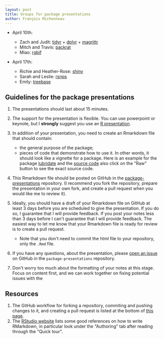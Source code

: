 ```yaml
---
layout: post
title: Groups for package presentations
author: François Michonneau
---
```


* April 10th:
  - Zach and Judit:
  [tidyr](http://cran.r-project.org/web/packages/tidyr/index.html) +
  [dplyr](http://cran.r-project.org/web/packages/dplyr/index.html) +
  [magrittr](http://cran.r-project.org/web/packages/magrittr/index.html)
  - Mitch and Travis: [packrat](http://cran.r-project.org/web/packages/packrat/index.html)
  - Miao: [rgbif](http://cran.r-project.org/web/packages/rgbif/index.html)

* April 17th:
  - Richie and Heather-Rose: [shiny](http://cran.r-project.org/web/packages/shiny/index.html)
  - Sarah and Leslie: [rsnps](http://cran.r-project.org/web/packages/rentrez/index.html)
  - Emily: [treebase](cran.r-project.org/web/packages/treebase/index.html)

## Guidelines for the package presentations

1. The presentations should last about 15 minutes.
1. The support for the presentation is flexible. You can use powerpoint or
   keynote, but I **strongly** suggest you use an
   [R presentation](https://support.rstudio.com/hc/en-us/articles/200486468-Authoring-R-Presentations).
1. In addition of your presentation, you need to create an Rmarkdown file that
   should contain:
   - the general purpose of the package;
   - pieces of code that demonstrate how to use it.
   In other words, it should look like a vignette for a package. Here is an
   example for the package
   [lubridate](http://cran.r-project.org/web/packages/lubridate/vignettes/lubridate.html)
   and the
   [source code](https://github.com/hadley/lubridate/blob/master/vignettes/lubridate.Rmd)
   also click on the "Raw" button to see the exact source code.
1. This Rmarkdown file should be posted on GitHub in the
   [package-presentations](https://github.com/r-bio/package-presentations)
   repository. (I recommend you fork the repository, prepare the presentation in
   your own fork, and create a pull request when you would like me to review
   it).
1. Ideally, you should have a draft of your Rmarkdown file on GitHub at least 3
   days before you are scheduled to give the presentation. If you do so, I
   guarantee that I will provide feedback. If you post your notes less than 3
   days before I can't guarantee that I will provide feedback. The easiest way
   to let me know that your Rmarkdown file is ready for review is to create a
   pull request.

   - Note that you don't need to commit the html file to your repository, only
     the `.Rmd` file.

1. If you have any questions, about the presentation, please
   [open an issue](https://github.com/r-bio/package-presentations/issues/new) on GitHub in
   the `package-presentations` repository.
1. Don't worry too much about the formatting of your notes at this stage. Focus
   on content first, and we can work together on fixing potential issues with the

## Resources

1. The GitHub workflow for forking a repository, commiting and pushing changes
   to it, and creating a pull request is listed at the bottom of
   [this page](http://r-bio.github.io/intro-git-rstudio/).
1. The [RStudio website](http://rmarkdown.rstudio.com/) lists some good
   references on how to write RMarkdown, in particular look under the
   "Authoring" tab after reading through the "Quick tour".
